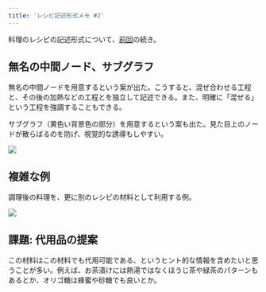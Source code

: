 ```yaml
---
title: 'レシピ記述形式メモ #2'
---
```

料理のレシピの記述形式について、[前回](https://r7kamura.com/articles/2022-05-13-mermaid-recipe-memo)の続き。

無名の中間ノード、サブグラフ
--------------

無名の中間ノードを用意するという案が出た。こうすると、混ぜ合わせる工程と、その後の加熱などの工程とを独立して記述できる。また、明確に「混ぜる」という工程を強調することもできる。

サブグラフ（黄色い背景色の部分）を用意するという案も出た。見た目上のノードが散らばるのを防げ、視覚的な誘導もしやすい。

![](https://lh6.googleusercontent.com/T-UL7rdrQWRlsyDDdPofhJy07SB1whaTtjZyW8wgDKj7VYdLy0Om4fz2zpy-zdFnIVIPFfHLdKNCgCT_p1ch22C7gJZ5uaUZjeA7JYNfe8MRxiria6KRB1daL7cIx7s675be3WHDCIkIKmfSXxAv-g)

複雑な例
----

調理後の料理を、更に別のレシピの材料として利用する例。

![](https://lh3.googleusercontent.com/b9mI_wlJ5q3fnNrxaUYM-jq3UeccCPOrKYRYkr6Vux2KA-OPfjsDvdrgqVtbNZg-InAEKfUA9Ua08u-ilaJAG96U3yrZQxtT_8CcnhnnIIx4gFCmI93iqLOO0sWRBoOpGSktupjMVgnBOc8RTTfZrA)

課題: 代用品の提案
----------

この材料はこの材料でも代用可能である、というヒント的な情報を含めたいと思うことが多い。例えば、お茶漬けには熱湯ではなくほうじ茶や緑茶のパターンもあるとか、オリゴ糖は蜂蜜や砂糖でも良いとか。
